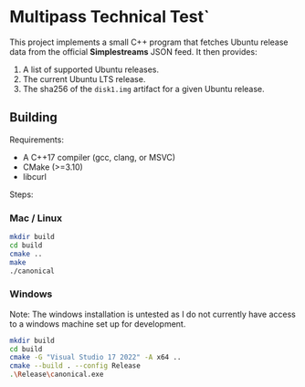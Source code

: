 # Multipass Technical Test`

This project implements a small C++ program that fetches Ubuntu release data from the official **Simplestreams** JSON feed. It then provides:

1. A list of supported Ubuntu releases.
2. The current Ubuntu LTS release.
3. The sha256 of the `disk1.img` artifact for a given Ubuntu release.

## Building

Requirements:
- A C++17 compiler (gcc, clang, or MSVC)
- CMake (>=3.10)
- libcurl

Steps:
### Mac / Linux
```bash
mkdir build
cd build
cmake ..
make
./canonical
```
### Windows
Note: The windows installation is untested as I do not currently have access to a windows machine set up for development.
```bash
mkdir build
cd build
cmake -G "Visual Studio 17 2022" -A x64 ..
cmake --build . --config Release
.\Release\canonical.exe
```



